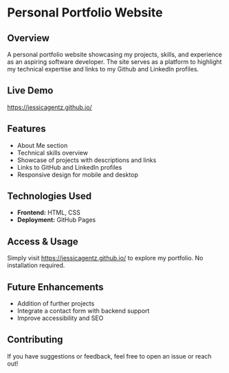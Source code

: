 # Personal Portfolio Website  

## Overview  
A personal portfolio website showcasing my projects, skills, and experience as an aspiring software developer. The site serves as a platform to highlight my technical expertise and links to my Github and LinkedIn profiles.  

## Live Demo  
https://jessicagentz.github.io/

## Features  
- About Me section
- Technical skills overview   
- Showcase of projects with descriptions and links  
- Links to GitHub and LinkedIn profiles
- Responsive design for mobile and desktop  

## Technologies Used  
- **Frontend:** HTML, CSS
- **Deployment:** GitHub Pages 

## Access & Usage  
Simply visit https://jessicagentz.github.io/ to explore my portfolio. No installation required.  

## Future Enhancements   
- Addition of further projects
- Integrate a contact form with backend support  
- Improve accessibility and SEO  

## Contributing  
If you have suggestions or feedback, feel free to open an issue or reach out!  

